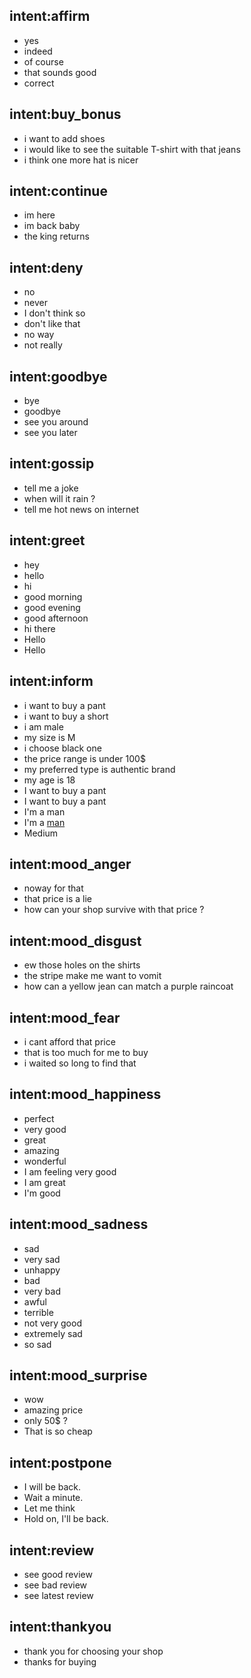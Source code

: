 ## intent:affirm
- yes
- indeed
- of course
- that sounds good
- correct

## intent:buy_bonus
- i want to add shoes
- i would like to see the suitable T-shirt with that jeans
- i think one more hat is nicer

## intent:continue
- im here
- im back baby
- the king returns

## intent:deny
- no
- never
- I don't think so
- don't like that
- no way
- not really

## intent:goodbye
- bye
- goodbye
- see you around
- see you later

## intent:gossip
- tell me a joke
- when will it rain ?
- tell me hot news on internet

## intent:greet
- hey
- hello
- hi
- good morning
- good evening
- good afternoon
- hi there
- Hello
- Hello

## intent:inform
- i want to buy a pant
- i want to buy a short
- i am male
- my size is M
- i choose black one
- the price range is under 100$
- my preferred type is authentic brand
- my age is 18
- I want to buy a pant
- I want to buy a pant
- I'm a man
- I'm a [man](Text)
- Medium

## intent:mood_anger
- noway for that
- that price is a lie
- how can your shop survive with that price ?

## intent:mood_disgust
- ew those holes on the shirts
- the stripe make me want to vomit
- how can a yellow jean can match a purple raincoat

## intent:mood_fear
- i cant afford that price
- that is too much for me to buy
- i waited so long to find that

## intent:mood_happiness
- perfect
- very good
- great
- amazing
- wonderful
- I am feeling very good
- I am great
- I'm good

## intent:mood_sadness
- sad
- very sad
- unhappy
- bad
- very bad
- awful
- terrible
- not very good
- extremely sad
- so sad

## intent:mood_surprise
- wow
- amazing price
- only 50$ ?
- That is so cheap

## intent:postpone
- I will be back.
- Wait a minute.
- Let me think
- Hold on, I'll be back.

## intent:review
- see good review
- see bad review
- see latest review

## intent:thankyou
- thank you for choosing your shop
- thanks for buying
